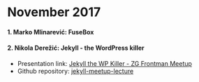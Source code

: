 # November 2017

#### 1. Marko Mlinarević: FuseBox

#### 2. Nikola Derežić: Jekyll - the WordPress killer
  - Presentation link: [Jekyll the WP Killer - ZG Frontman Meetup](https://docs.google.com/presentation/d/1VvbhxLfLkqFPmGdTo3MNbF7jeXsF8tE_Ri2487OFLBo)
  - Github repository: [jekyll-meetup-lecture](https://github.com/knee-cola/jekyll-meetup-lecture "jekyll-meetup-lecture")
